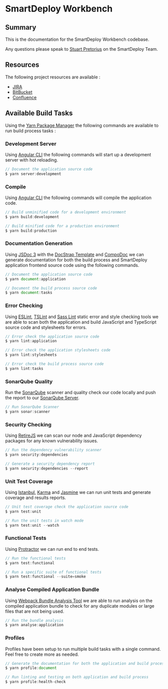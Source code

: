 
# SmartDeploy Workbench

## Summary

This is the documentation for the SmartDeploy Workbench codebase.

Any questions please speak to [Stuart Pretorius](mailto://stuart.pretorius@airbus.com) on the SmartDeploy Team.

## Resources

The following project resources are available :

* [JIRA](http://stark:8080/jira/secure/Dashboard.jspa)
* [BitBucket](http://stark:7990/projects/SD/repos/smartdeployevolutionui/browse)
* [Confluence](http://stark:8090/confluence/display/SD)

## Available Build Tasks

Using the [Yarn Package Manager](https://yarnpkg.com) the following commands are available to run build process tasks :

### Development Server

Using [Angular CLI](https://cli.angular.io) the following commands will start up a development server with hot reloading.

```javascript
// Document the application source code
$ yarn server:development
```

### Compile

Using [Angular CLI](https://cli.angular.io) the following commands will compile the application code.

```javascript
// Build unminified code for a development environment
$ yarn build:development

// Build minified code for a production environment
$ yarn build:production
```

### Documentation Generation

Using [JSDoc 3](http://usejsdoc.org) with the [DocStrap Template](https://github.com/docstrap/docstrap) and [CompoDoc](https://github.com/compodoc/compodoc) we can generate documentation for both the build process and SmartDeploy application frontend source code using the following commands.

```javascript
// Document the application source code
$ yarn document:application

// Document the build process source code
$ yarn document:tasks
```

### Error Checking

Using [ESLint](http://eslint.org"), [TSLint](http://palantir.github.io/tslint) and [Sass Lint](https://github.com/sasstools/sass-lint) static error and style checking tools we are able to scan both the application and build JavaScript and TypeScript source code and stylesheets for errors.

```javascript
// Error check the application source code
$ yarn lint:application

// Error check the application stylesheets code
$ yarn lint:stylesheets

// Error check the build process source code
$ yarn lint:tasks
```

### SonarQube Quality
Run the [SonarQube](https://sonarqube.org) scanner and quality check our code locally and push the report to our [SonarQube Server](http://stark:9000).

```javascript
// Run SonarQube Scanner
$ yarn sonar:scanner
```

### Security Checking

Using [RetireJS](https://github.com/RetireJS/retire.js) we can scan our node and JavaScript dependency packages for any known 
vulnerability issues.

```javascript
// Run the dependency vulnerability scanner
$ yarn security:dependencies

// Generate a security dependency report
$ yarn security:dependencies --report
```

### Unit Test Coverage

Using [Istanbul](https://istanbul.js.org), [Karma](https://karma-runner.github.io/2.0/) and  [Jasmine](https://jasmine.github.io) we can run unit tests and generate coverage and results reports.

```javascript
// Unit test coverage check the application source code
$ yarn test:unit

// Run the unit tests in watch mode
$ yarn test:unit --watch
```

### Functional Tests

Using [Protractor](https://protractortest.org) we can run end to end tests.

```javascript
// Run the functional tests
$ yarn test:functional

// Run a specific suite of functional tests
$ yarn test:functional --suite=smoke
```

### Analyse Compiled Application Bundle
Using [Webpack Bundle Analysis Tool](https://github.com/webpack-contrib/webpack-bundle-analyzer) we are able to run analysis on the compiled application bundle to check for any duplicate modules or large files that are not being used.

```javascript
// Run the bundle analysis
$ yarn analyse:application
```

### Profiles

Profiles have been setup to run multiple build tasks with a single command. Feel free to create more as needed.

```javascript
// Generate the documentation for both the application and build process
$ yarn profile:document

// Run linting and testing on both application and build process
$ yarn profile:health-check
```
